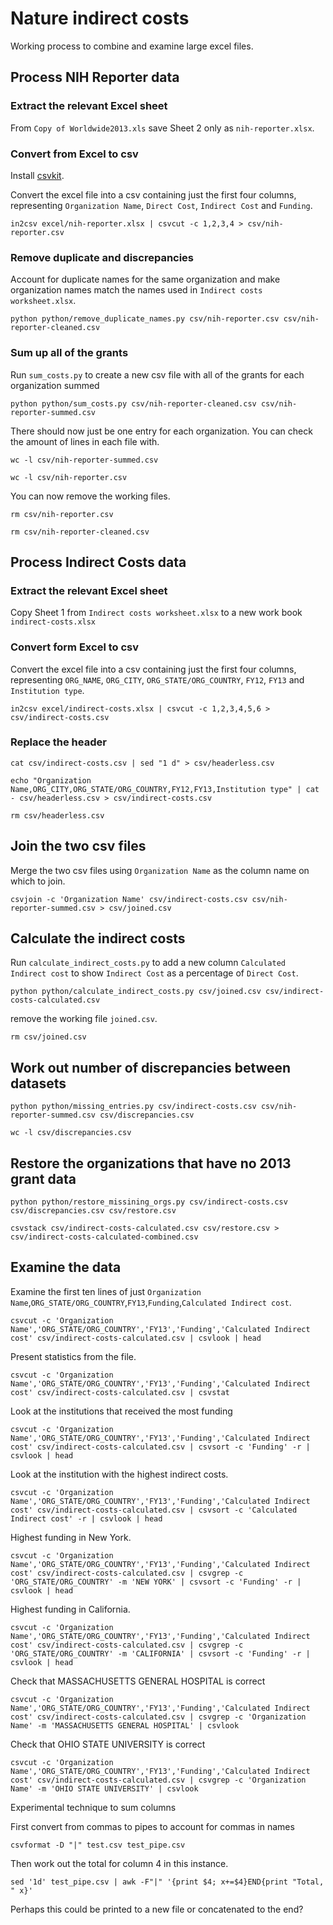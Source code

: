 # Nature indirect costs

Working process to combine and examine large excel files.

## Process NIH Reporter data

### Extract the relevant Excel sheet

From `Copy of Worldwide2013.xls` save Sheet 2 only as `nih-reporter.xlsx`.

### Convert from Excel to csv

Install [csvkit](http://csvkit.readthedocs.org/en/0.9.0/index.html).

Convert the excel file into a csv containing just the first four columns, representing `Organization Name`, `Direct Cost`, `Indirect Cost` and `Funding`.

	in2csv excel/nih-reporter.xlsx | csvcut -c 1,2,3,4 > csv/nih-reporter.csv
	
### Remove duplicate and discrepancies

Account for duplicate names for the same organization and make organization names match the names used in `Indirect costs worksheet.xlsx`.

	python python/remove_duplicate_names.py csv/nih-reporter.csv csv/nih-reporter-cleaned.csv

### Sum up all of the grants

Run `sum_costs.py` to create a new csv file with all of the grants for each organization summed

	python python/sum_costs.py csv/nih-reporter-cleaned.csv csv/nih-reporter-summed.csv

There should now just be one entry for each organization. You can check the amount of lines in each file with.

	wc -l csv/nih-reporter-summed.csv

	wc -l csv/nih-reporter.csv

You can now remove the working files.

	rm csv/nih-reporter.csv

	rm csv/nih-reporter-cleaned.csv

## Process Indirect Costs data

### Extract the relevant Excel sheet

Copy Sheet 1 from `Indirect costs worksheet.xlsx` to a new work book `indirect-costs.xlsx`

### Convert form Excel to csv

Convert the excel file into a csv containing just the first four columns, representing `ORG_NAME`, `ORG_CITY`, `ORG_STATE/ORG_COUNTRY`, `FY12`, `FY13` and `Institution type`.

	in2csv excel/indirect-costs.xlsx | csvcut -c 1,2,3,4,5,6 > csv/indirect-costs.csv

### Replace the header

	cat csv/indirect-costs.csv | sed "1 d" > csv/headerless.csv

	echo "Organization Name,ORG_CITY,ORG_STATE/ORG_COUNTRY,FY12,FY13,Institution type" | cat - csv/headerless.csv > csv/indirect-costs.csv

	rm csv/headerless.csv

## Join the two csv files

Merge the two csv files using `Organization Name` as the column name on which to join.

	csvjoin -c 'Organization Name' csv/indirect-costs.csv csv/nih-reporter-summed.csv > csv/joined.csv

## Calculate the indirect costs

Run `calculate_indirect_costs.py` to add a new column `Calculated Indirect cost` to show `Indirect Cost` as a percentage of `Direct Cost`.

	python python/calculate_indirect_costs.py csv/joined.csv csv/indirect-costs-calculated.csv

remove the working file `joined.csv`.

	rm csv/joined.csv

## Work out number of discrepancies between datasets

	python python/missing_entries.py csv/indirect-costs.csv csv/nih-reporter-summed.csv csv/discrepancies.csv

	wc -l csv/discrepancies.csv

## Restore the organizations that have no 2013 grant data

	python python/restore_missining_orgs.py csv/indirect-costs.csv csv/discrepancies.csv csv/restore.csv

	csvstack csv/indirect-costs-calculated.csv csv/restore.csv > csv/indirect-costs-calculated-combined.csv


## Examine the data

Examine the first ten lines of just `Organization Name`,`ORG_STATE/ORG_COUNTRY`,`FY13`,`Funding`,`Calculated Indirect cost`.

	csvcut -c 'Organization Name','ORG_STATE/ORG_COUNTRY','FY13','Funding','Calculated Indirect cost' csv/indirect-costs-calculated.csv | csvlook | head

Present statistics from the file.

	csvcut -c 'Organization Name','ORG_STATE/ORG_COUNTRY','FY13','Funding','Calculated Indirect cost' csv/indirect-costs-calculated.csv | csvstat

Look at the institutions that received the most funding

	csvcut -c 'Organization Name','ORG_STATE/ORG_COUNTRY','FY13','Funding','Calculated Indirect cost' csv/indirect-costs-calculated.csv | csvsort -c 'Funding' -r | csvlook | head

Look at the institution with the highest indirect costs.

	csvcut -c 'Organization Name','ORG_STATE/ORG_COUNTRY','FY13','Funding','Calculated Indirect cost' csv/indirect-costs-calculated.csv | csvsort -c 'Calculated Indirect cost' -r | csvlook | head

Highest funding in New York.

	csvcut -c 'Organization Name','ORG_STATE/ORG_COUNTRY','FY13','Funding','Calculated Indirect cost' csv/indirect-costs-calculated.csv | csvgrep -c 'ORG_STATE/ORG_COUNTRY' -m 'NEW YORK' | csvsort -c 'Funding' -r | csvlook | head

Highest funding in California.

	csvcut -c 'Organization Name','ORG_STATE/ORG_COUNTRY','FY13','Funding','Calculated Indirect cost' csv/indirect-costs-calculated.csv | csvgrep -c 'ORG_STATE/ORG_COUNTRY' -m 'CALIFORNIA' | csvsort -c 'Funding' -r | csvlook | head


Check that MASSACHUSETTS GENERAL HOSPITAL is correct

	csvcut -c 'Organization Name','ORG_STATE/ORG_COUNTRY','FY13','Funding','Calculated Indirect cost' csv/indirect-costs-calculated.csv | csvgrep -c 'Organization Name' -m 'MASSACHUSETTS GENERAL HOSPITAL' | csvlook


Check that OHIO STATE UNIVERSITY is correct

	csvcut -c 'Organization Name','ORG_STATE/ORG_COUNTRY','FY13','Funding','Calculated Indirect cost' csv/indirect-costs-calculated.csv | csvgrep -c 'Organization Name' -m 'OHIO STATE UNIVERSITY' | csvlook

Experimental technique to sum columns 

First convert from commas to pipes to account for commas in names

	csvformat -D "|" test.csv test_pipe.csv

Then work out the total for column 4 in this instance. 

	sed '1d' test_pipe.csv | awk -F"|" '{print $4; x+=$4}END{print "Total, " x}'

Perhaps this could be printed to a new file or concatenated to the end?
